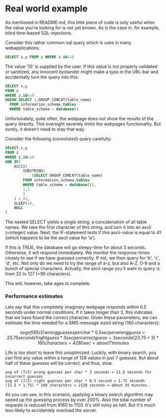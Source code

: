 # Real world example

As mentioned in README.md, this little piece of code is only useful when 
the value you're looking for is not yet known. As is the case in, for example, 
blind time-based SQL-injections.  

Consider this rather common sql query which is uses in many webapplications:
```sql
SELECT x,y FROM z WHERE z.id=10 
```

The value '10' is supplied by the user. If this value is not properly validated 
or sanitized, any innocent bystander might make a typo in the URL-bar and 
accidentally turn the query into this:

```sql
SELECT x,y 
FROM z 
WHERE z.id=10 
UNION SELECT 1,GROUP_CONCAT(table_name) 
  FROM information_scheme.tables 
  WHERE table_schema = database()
```

Unfortunately, quite often, the webpage does not show the results of the query 
directly. This oversight severely limits the webpages functionality. But surely, 
it doesn't need to stay that way. 

Consider the following (convoluted) query carefully:

```sql
SELECT x,y 
FROM z 
WHERE z.id=10 
AND IF( 
    ASCII(
        SUBSTRING(	
            (SELECT GROUP_CONCAT(table_name) 
	    FROM information_schema.tables 
	    WHERE table_scheme = database()),
	    1,1
        )
    ) = 41,
    SLEEP(3),
    NULL
)
```
The nested SELECT yields a single string; a concatenation of all table names. 
We take the first character of this string, and turn it into an ascii (=integer) 
value. Next; the IF-statement tests if this ascii-value is equal to 41 (which 
happens to be the ascii value for 'a'). 

If this is TRUE, the database will go 
sleepy-time for about 3 seconds. Otherwise, it will respond immediately. We 
monitor the response-times closely to see if we have guessed correctly. If not, we
then query for 'b', 'c', 'd', etc. Not only do we need to try the range of a-z, but 
also A-Z, 0-9 and a bunch of special characters. Actually, the ascii range you'll 
want to query is from 32 to 127 (=95 characters).

This will, however, take ages to complete.

### Performance estimates
Lets say that this completely imaginary webpage responds within 0.5 seconds under 
normal conditions. If it takes longer than 3, this indicates that we have found the 
correct character. Given these parameters, we can estimate the time needed for a 
SMS-message sized string (160 characters):
```math
avg of (95/2) wrong guesses per char * 0.5 sec per wrong guess =  23.75 seconds
1 right guess * 3 sec per correct guess = 3 seconds
(23.75 + 3) * 160 characters = 4280 sec = about 71 minutes
```
Life is too short to leave this unoptimized. Luckily, with binary search, you can find 
any value within a range of 128 values in just 7 guesses. But about half of these guesses 
will be correct, and thus, slow. 
```
avg of (7/2) wrong guesses per char * 3 seconds = 11.5 seconds for incorrect guesses
avg of (7/2) right guesses per char * 0.5 second = 1.75 seconds
(11.5 + 1.75) * 160 characters = 2120 seconds = about 35 minutes.
```
As you can see, in this scenario, applying a binary search algorithm may speed up the 
guessing process by over 200%. Also the total number of requests is reduced from 8160 
to 1120. It's still noisy as hell. But it's much less likely to accidentaly overload 
the server.

